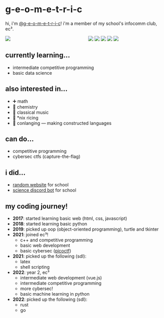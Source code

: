 # g-e-o-m-e-t-r-i-c

hi, i'm [@g-e-o-m-e-t-r-i-c](https://github.com/g-e-o-m-e-t-r-i-c/g-e-o-m-e-t-r-i-c)!
i'm a member of my school's infocomm club, ec³.

<div style="display: grid; grid-template-columns: 1fr 1fr; grid-gap: 20px;">
  <div>
    <img src="http://github-profile-summary-cards.vercel.app/api/cards/profile-details?username=g-e-o-m-e-t-r-i-c&theme=tokyonight" />
  </div>
  <div>
    <img src="https://img.shields.io/badge/GNU%20Bash-4EAA25?style=flat-square&logo=GNU%20Bash&logoColor=white" />
  <img src="https://img.shields.io/badge/c++-%2300599C.svg?style=flat-square&logo=c%2B%2B&logoColor=white" />
  <img src="https://img.shields.io/badge/Go-00ADD8?style=flat-square&logo=go&logoColor=white" />
  <img src="https://img.shields.io/badge/Python-FFD43B?style=flat-square&logo=python&logoColor=blue" />
  <img src="https://img.shields.io/badge/Rust-black?style=flat-square&logo=rust&logoColor=#E57324" />
  </div>
</div>

## currently learning...

- intermediate competitive programming
- basic data science

## also interested in...

- :heavy_plus_sign: math
- :test_tube: chemistry
- :musical_keyboard: classical music
- :rice: \*nix ricing
- :closed_book: conlanging — making constructed languages

## can do...
- competitive programming
- cybersec ctfs (capture-the-flag)

## i did...

- [random website](https://github.com/g-e-o-m-e-t-r-i-c/final-web-project)
  for school
- [science discord bot](https://github.com/HCI-Science-Project/Discord-Bot) for
  school
  
## my coding journey!
- **2017**: started learning basic web (html, css, javascript)
- **2018**: started learning basic python
- **2019**: picked up oop (object-oriented programming), turtle and tkinter
- **2021**: joined ec³!
  - c++ and competitive programming
  - basic web development
  - basic cybersec ([picoctf](https://play.picoctf.org/practice))
- **2021**: picked up the following (sdl):
  - latex
  - shell scripting
- **2022**: year 2, ec³
  - intermediate web development (vue.js)
  - intermediate competitive programming
  - more cybersec!
  - basic machine learning in python
- **2022**: picked up the following (sdl):
  - rust
  - go
